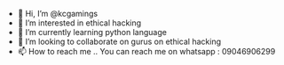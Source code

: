 - 👋 Hi, I’m @kcgamings
- 👀 I’m interested in ethical hacking 
- 🌱 I’m currently learning python language 
- 💞️ I’m looking to collaborate on gurus on ethical hacking 
- 📫 How to reach me .. You can reach me on whatsapp : 09046906299

<!---
kcgamings/kcgamings is a ✨ special ✨ repository because its `README.md` (this file) appears on your GitHub profile.
You can click the Preview link to take a look at your changes.
--->
